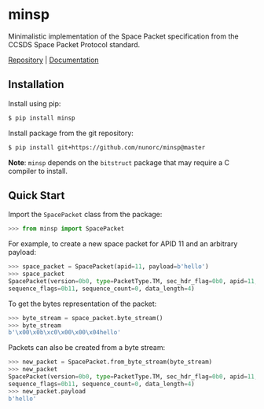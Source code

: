 
# minsp

Minimalistic implementation of the Space Packet specification from the CCSDS Space Packet Protocol standard.

[Repository](https://github.com/nunorc/minsp) | [Documentation](https://nunorc.github.io/minsp)

## Installation

Install using pip:

```bash
$ pip install minsp
```

Install package from the git repository:

```bash
$ pip install git+https://github.com/nunorc/minsp@master
```

**Note**: `minsp` depends on the `bitstruct` package that may require a C
compiler to install.

## Quick Start

Import the `SpacePacket` class from the package:

```python
>>> from minsp import SpacePacket
```

For example, to create a new space packet for APID 11 and an arbitrary payload:

```python
>>> space_packet = SpacePacket(apid=11, payload=b'hello')
>>> space_packet
SpacePacket(version=0b0, type=PacketType.TM, sec_hdr_flag=0b0, apid=11,
sequence_flags=0b11, sequence_count=0, data_length=4)
```

To get the bytes representation of the packet:

```python
>>> byte_stream = space_packet.byte_stream()
>>> byte_stream
b'\x00\x0b\xc0\x00\x00\x04hello'
```

Packets can also be created from a byte stream:

```python
>>> new_packet = SpacePacket.from_byte_stream(byte_stream)
>>> new_packet
SpacePacket(version=0b0, type=PacketType.TM, sec_hdr_flag=0b0, apid=11,
sequence_flags=0b11, sequence_count=0, data_length=4)
>>> new_packet.payload
b'hello'
```

